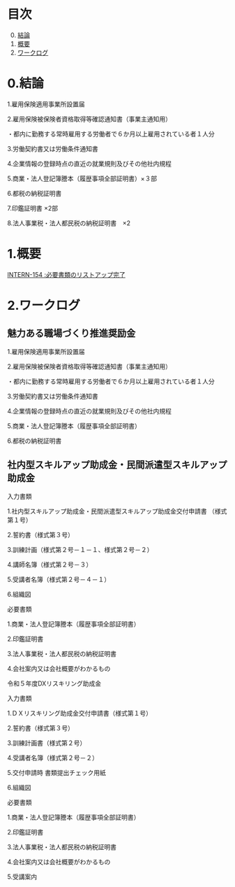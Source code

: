 # 目次

0. [結論](#結論)
1. [概要](#概要)
2. [ワークログ](#ワークログ)


# 0.結論

1.雇用保険適用事業所設置届

2.雇用保険被保険者資格取得等確認通知書（事業主通知用）

・都内に勤務する常時雇用する労働者で６か月以上雇用されている者１人分

3.労働契約書又は労働条件通知書

4.企業情報の登録時点の直近の就業規則及びその他社内規程

5.商業・法人登記簿謄本（履歴事項全部証明書）×３部

6.都税の納税証明書

7.印鑑証明書 ×2部

8.法人事業税・法人都民税の納税証明書　×2

# 1.概要
[INTERN-154 :必要書類のリストアップ完了](https://pantarhei-hub.atlassian.net/browse/INTERN-154)
 

# 2.ワークログ

## 魅力ある職場づくり推進奨励金

1.雇用保険適用事業所設置届

2.雇用保険被保険者資格取得等確認通知書（事業主通知用）

・都内に勤務する常時雇用する労働者で６か月以上雇用されている者１人分

3.労働契約書又は労働条件通知書

4.企業情報の登録時点の直近の就業規則及びその他社内規程

5.商業・法人登記簿謄本（履歴事項全部証明書）

6.都税の納税証明書





## 社内型スキルアップ助成金・民間派遣型スキルアップ助成金

入力書類

1.社内型スキルアップ助成金・民間派遣型スキルアップ助成金交付申請書 （様式第１号）

2.誓約書（様式第３号）

3.訓練計画（様式第２号－１－１、様式第２号－２）

4.講師名簿（様式第２号－３）

5.受講者名簿（様式第２号－４－１）

6.組織図

必要書類

1.商業・法人登記簿謄本（履歴事項全部証明書）

2.印鑑証明書 

3.法人事業税・法人都民税の納税証明書

4.会社案内又は会社概要がわかるもの



令和５年度DXリスキリング助成金

入力書類

1.ＤＸリスキリング助成金交付申請書（様式第１号）

2.誓約書（様式第３号）

3.訓練計画書（様式第２号）

4.受講者名簿（様式第２号－２）

5.交付申請時 書類提出チェック用紙

6.組織図



必要書類

1.商業・法人登記簿謄本（履歴事項全部証明書）

2.印鑑証明書

3.法人事業税・法人都民税の納税証明書

4.会社案内又は会社概要がわかるもの

5.受講案内
